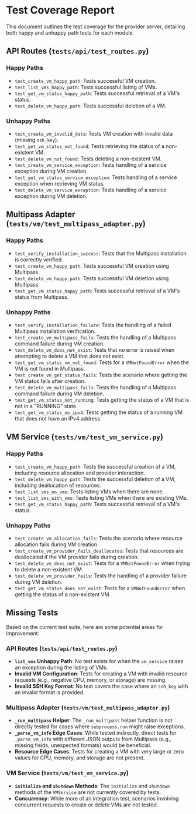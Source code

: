 # Test Coverage Report

This document outlines the test coverage for the provider server, detailing both happy and unhappy path tests for each module.

## API Routes (`tests/api/test_routes.py`)

### Happy Paths

- `test_create_vm_happy_path`: Tests successful VM creation.
- `test_list_vms_happy_path`: Tests successful listing of VMs.
- `test_get_vm_status_happy_path`: Tests successful retrieval of a VM's status.
- `test_delete_vm_happy_path`: Tests successful deletion of a VM.

### Unhappy Paths

- `test_create_vm_invalid_data`: Tests VM creation with invalid data (missing `ssh_key`).
- `test_get_vm_status_not_found`: Tests retrieving the status of a non-existent VM.
- `test_delete_vm_not_found`: Tests deleting a non-existent VM.
- `test_create_vm_service_exception`: Tests handling of a service exception during VM creation.
- `test_get_vm_status_service_exception`: Tests handling of a service exception when retrieving VM status.
- `test_delete_vm_service_exception`: Tests handling of a service exception during VM deletion.

## Multipass Adapter (`tests/vm/test_multipass_adapter.py`)

### Happy Paths

- `test_verify_installation_success`: Tests that the Multipass installation is correctly verified.
- `test_create_vm_happy_path`: Tests successful VM creation using Multipass.
- `test_delete_vm_happy_path`: Tests successful VM deletion using Multipass.
- `test_get_vm_status_happy_path`: Tests successful retrieval of a VM's status from Multipass.

### Unhappy Paths

- `test_verify_installation_failure`: Tests the handling of a failed Multipass installation verification.
- `test_create_vm_multipass_fails`: Tests the handling of a Multipass command failure during VM creation.
- `test_delete_vm_does_not_exist`: Tests that no error is raised when attempting to delete a VM that does not exist.
- `test_get_vm_status_vm_not_found`: Tests for a `VMNotFoundError` when the VM is not found in Multipass.
- `test_create_vm_get_status_fails`: Tests the scenario where getting the VM status fails after creation.
- `test_delete_vm_multipass_fails`: Tests the handling of a Multipass command failure during VM deletion.
- `test_get_vm_status_not_running`: Tests getting the status of a VM that is not in a "RUNNING" state.
- `test_get_vm_status_no_ipv4`: Tests getting the status of a running VM that does not have an IPv4 address.

## VM Service (`tests/vm/test_vm_service.py`)

### Happy Paths

- `test_create_vm_happy_path`: Tests the successful creation of a VM, including resource allocation and provider interaction.
- `test_delete_vm_happy_path`: Tests the successful deletion of a VM, including deallocation of resources.
- `test_list_vms_no_vms`: Tests listing VMs when there are none.
- `test_list_vms_with_vms`: Tests listing VMs when there are existing VMs.
- `test_get_vm_status_happy_path`: Tests successful retrieval of a VM's status.

### Unhappy Paths

- `test_create_vm_allocation_fails`: Tests the scenario where resource allocation fails during VM creation.
- `test_create_vm_provider_fails_deallocates`: Tests that resources are deallocated if the VM provider fails during creation.
- `test_delete_vm_does_not_exist`: Tests for a `VMNotFoundError` when trying to delete a non-existent VM.
- `test_delete_vm_provider_fails`: Tests the handling of a provider failure during VM deletion.
- `test_get_vm_status_does_not_exist`: Tests for a `VMNotFoundError` when getting the status of a non-existent VM.


## Missing Tests

Based on the current test suite, here are some potential areas for improvement:

### API Routes (`tests/api/test_routes.py`)

- **`list_vms` Unhappy Path**: No test exists for when the `vm_service` raises an exception during the listing of VMs.
- **Invalid VM Configuration**: Tests for creating a VM with invalid resource requests (e.g., negative CPU, memory, or storage) are missing.
- **Invalid SSH Key Format**: No test covers the case where an `ssh_key` with an invalid format is provided.

### Multipass Adapter (`tests/vm/test_multipass_adapter.py`)

- **`_run_multipass` Helper**: The `_run_multipass` helper function is not directly tested for cases where `subprocess.run` might raise exceptions.
- **`_parse_vm_info` Edge Cases**: While tested indirectly, direct tests for `_parse_vm_info` with different JSON outputs from Multipass (e.g., missing fields, unexpected formats) would be beneficial.
- **Resource Edge Cases**: Tests for creating a VM with very large or zero values for CPU, memory, and storage are not present.

### VM Service (`tests/vm/test_vm_service.py`)

- **`initialize` and `shutdown` Methods**: The `initialize` and `shutdown` methods of the `VMService` are not currently covered by tests.
- **Concurrency**: While more of an integration test, scenarios involving concurrent requests to create or delete VMs are not tested.
